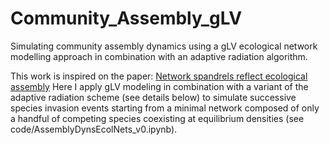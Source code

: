 # Community_Assembly_gLV
Simulating community assembly dynamics using a gLV ecological network modelling approach in combination with an adaptive radiation algorithm.  

This work is inspired on the paper: [Network spandrels reflect ecological assembly](https://onlinelibrary.wiley.com/doi/abs/10.1111/ele.12912)
Here I apply gLV modeling in combination with a variant of the adaptive radiation scheme (see details below) to simulate successive species invasion events starting from a minimal network composed of only a handful of competing species coexisting at equilibrium densities (see code/AssemblyDynsEcolNets_v0.ipynb).
